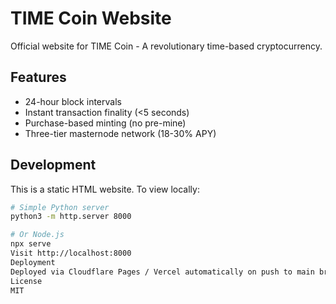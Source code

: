 # TIME Coin Website

Official website for TIME Coin - A revolutionary time-based cryptocurrency.

## Features

- 24-hour block intervals
- Instant transaction finality (<5 seconds)
- Purchase-based minting (no pre-mine)
- Three-tier masternode network (18-30% APY)

## Development

This is a static HTML website. To view locally:

```bash
# Simple Python server
python3 -m http.server 8000

# Or Node.js
npx serve
Visit http://localhost:8000
Deployment
Deployed via Cloudflare Pages / Vercel automatically on push to main branch.
License
MIT
